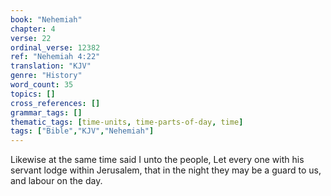 ```yaml
---
book: "Nehemiah"
chapter: 4
verse: 22
ordinal_verse: 12382
ref: "Nehemiah 4:22"
translation: "KJV"
genre: "History"
word_count: 35
topics: []
cross_references: []
grammar_tags: []
thematic_tags: [time-units, time-parts-of-day, time]
tags: ["Bible","KJV","Nehemiah"]
---
```

Likewise at the same time said I unto the people, Let every one with his servant lodge within Jerusalem, that in the night they may be a guard to us, and labour on the day.
